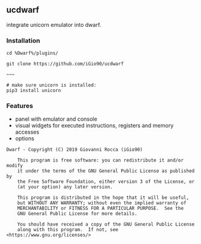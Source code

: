 ## ucdwarf

integrate unicorn emulator into dwarf.

### Installation

```
cd %Dwarf%/plugins/

git clone https://github.com/iGio90/ucdwarf

~~~

# make sure unicorn is installed:
pip3 install unicorn
```

### Features

* panel with emulator and console
* visual widgets for executed instructions, registers and memory accesses
* options

```
Dwarf - Copyright (C) 2019 Giovanni Rocca (iGio90)

    This program is free software: you can redistribute it and/or modify
    it under the terms of the GNU General Public License as published by
    the Free Software Foundation, either version 3 of the License, or
    (at your option) any later version.

    This program is distributed in the hope that it will be useful,
    but WITHOUT ANY WARRANTY; without even the implied warranty of
    MERCHANTABILITY or FITNESS FOR A PARTICULAR PURPOSE.  See the
    GNU General Public License for more details.

    You should have received a copy of the GNU General Public License
    along with this program.  If not, see <https://www.gnu.org/licenses/>
```
